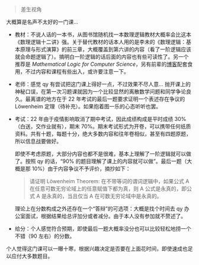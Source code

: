 > 差生视角

大概算是名声不太好的一门课...

- 教材：不说人话的一本书，从图书馆随机找一本数理逻辑教材大概率会比这本《数理逻辑十二讲》强。关于替代教材的话本人用的是李未的《数理逻辑：基本原理与形式演算》的前三章，大概覆盖到第六讲的内容（看了一阶逻辑应该就会命题逻辑了）。搞明白一阶逻辑的话后面的内容也有些可读性了。另一个推荐是 *Mathematical Logic for Computer Science*，另有前辈的[博客](https://jjppp.github.io/2022/01/20/Logic01-%E5%91%BD%E9%A2%98%E9%80%BB%E8%BE%91/)配套食用，不过内容和课程有些出入，或许要注意一下。

- 老师：感觉 qy 有尝试把这门课上得好一点，不过效果不尽人意... 抛开课上的神秘口误，在第一次习题课就因为一个比较显然的离散数学问题和同学争论良久。最离谱的地方在于 22 年考试的最后一题要求证明一个表述存在争议的 Löwenheim 定理（待补充）。如果抱着图一乐的心态听听也罢。

- 考试：22 年由于疫情影响取消了期中考试，因此成绩构成是平时成绩 30%（白送，交作业就有），期末 70%。期末考试形式为开卷，可以携带任何纸质资料。共有十题，每题十分，绝大多数内容和往年卷相似，甚至有四题原题，所以信息战要做好。

    即使不考虑原题，大部分内容也都不是很难，基本上理解了一阶逻辑就可以做了。按照 qy 的话，“90% 的题目理解了课上的内容就可以做”。最后一题（大概是那 10%）由于内容争议不予评价，摘抄如下：

    > 请证明 Löwenheim Theorem: 在不带等词的谓词逻辑中，如果公式 A 在任意可数无穷论域上的任意赋值下都为真，则 A 公式是永真的，即公式 A 是永真的，当且仅当 A 在可数无穷论域中是永真的。

    理论上在分数构成之外还存在一个“答辩”的可选项：大概是找个时间去 qy 办公室面试，根据结果给总评加分或者减分。由于本人没有参加就不赘述了。

- 给分：个人感觉符合预期，即使最后一题大概率没分也可以比较轻松地捞一个不错（90 左右）的分数。

个人觉得这门课可以一曝十寒，根据兴趣决定是否要在上面花时间，即使速成也足以应付大多数题目。
